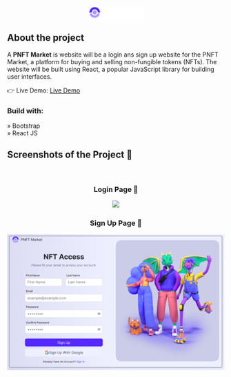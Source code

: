 <div align='center'><img style="width:25%" src='./src/assets/Logo-w.png'/></div>

<h2>About the project</h2>

  <p>A <b>PNFT Market</b> is website will be a login ans sign up website for the PNFT Market, a platform for buying and selling non-fungible tokens (NFTs). The website will be built using React, a popular JavaScript library for building user interfaces.

👉 Live Demo: <a href='https://pnft-market.vercel.app/' target="_blank">Live Demo</a>

<h3>Build with:</h3>

» Bootstrap <br>
» React JS

<h2>Screenshots of the Project 📸</h2>
<br>
<h3 align='center'>Login Page 🏡</h3>

<div align='center'>
<img src='./src/assets/SignIn.png'/>
</div>
<h3 align='center'>Sign Up Page 🏡</h3>

<div align='center'>
<img src='./src/assets/SignUp.png'/>
</div>
